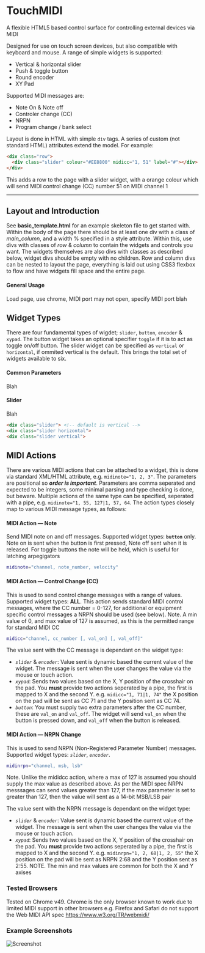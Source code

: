 # TouchMIDI
A flexible HTML5 based control surface for controlling external devices via MIDI

Designed for use on touch screen devices, but also compatible with keyboard and mouse. A range of simple widgets is supported:
 * Vertical & horizontal slider
 * Push & toggle button
 * Round encoder
 * XY Pad

Supported MIDI messages are:
 * Note On & Note off
 * Controler change (CC)
 * NRPN
 * Program change / bank select

Layout is done in HTML with simple `div` tags. A series of custom (not standard HTML) attributes extend the model. For example:
```html
<div class="row">
  <div class="slider" colour="#EE8800" midicc="1, 51" label="#"></div>
</div>
```
This adds a row to the page with a slider widget, with a orange colour which will send MIDI control change (CC) number 51 on MIDI channel 1

---

## Layout and Introduction
See **basic_template.html** for an example skeleton file to get started with. Within the body of the page there should be at least one div with a class of *main_column*, and a width % specified in a style attribute. Within this, use divs with classes of *row* & *column* to contain the widgets and controls you want. The widgets themselves are also divs with classes as described below, widget divs should be empty with no children. Row and column divs can be nested to layout the page, everything is laid out using CSS3 flexbox to flow and have widgets fill space and the entire page. 

#### General Usage
Load page, use chrome, MIDI port may not open, specify MIDI port blah 

## Widget Types
There are four fundamental types of wigdet; `slider`, `button`, `encoder` & `xypad`. The button widget takes an optional specifier `toggle` if it is to act as toggle on/off button. The slider widget can be specified as `vertical` or `horizontal`, if ommited vertical is the default. This brings the total set of widgets available to six.


#### Common Parameters
Blah

#### Slider
Blah
```html
<div class="slider"> <!-- default is vertical -->
<div class="slider horizontal">
<div class="slider vertical">
```

## MIDI Actions
There are various MIDI actions that can be attached to a widget, this is done via standard XML/HTML attribute, e.g. `midinote="1, 2, 3"`. The parameters are positional so **_order is important_**. Parameters are comma seperated and expected to be integers, some minimal parsing and type checking is done, but beware. Multiple actions of the same type can be specified, seperated with a pipe, e.g. `midinote="1, 55, 127|1, 57, 64`. The action types closely map to various MIDI message types, as follows:

#### MIDI Action — Note

Send MIDI note on and off messages. Supported widget types: **`button`** only. Note on is sent when the button is first pressed, Note off sent when it is released. For toggle buttons the note will be held, which is useful for latching arpegigators
```bash
midinote="channel, note_number, velocity"
```

#### MIDI Action —  Control Change (CC)

This is used to send control change messages with a range of values. Supported widget types: **ALL**. This action sends standard MIDI control messages, where the CC number = 0-127, for additional or equipment specific control messages a NRPN should be used (see below).
Note. A min value of 0, and max value of 127 is assumed, as this is the permitted range for standard MIDI CC
```bash
midicc="channel, cc_number [, val_on] [, val_off]"
```
The value sent with the CC message is dependant on the widget type:
 * *`slider`* & *`encoder`*: Value sent is dynamic based the current value of the widget. The message is sent when the user changes the value via the mouse or touch action.
 * *`xypad`*: Sends two values based on the X, Y position of the crosshair on the pad. You **must** provide two actions seperated by a pipe, the first is mapped to X and the second Y. e.g. `midicc="1, 71|1, 74"` the X position on the pad will be sent as CC 71 and the Y position sent as CC 74.
 * *`button`*: You must supply two extra parameters after the CC number, these are `val_on` and `val_off`. The widget will send `val_on` when the button is pressed down, and `val_off` when the button is released.

#### MIDI Action — NRPN Change

This is used to send NRPN (Non-Registered Parameter Number) messages. Supported widget types: *`slider`*, *`encoder`*.
```bash
midinrpn="channel, msb, lsb"
```
Note. Unlike the mididcc action, where a max of 127 is assumed you should supply the max value as described above. As per the MIDI spec NRPN messsages can send values greater than 127, if the max parameter is set to greater than 127, then the value will sent as a 14-bit MSB/LSB pair

The value sent with the NRPN message is dependant on the widget type:
 * *`slider`* & *`encoder`*: Value sent is dynamic based the current value of the widget. The message is sent when the user changes the value via the mouse or touch action.
 * *`xypad`*: Sends two values based on the X, Y position of the crosshair on the pad. You **must** provide two actions seperated by a pipe, the first is mapped to X and the second Y. e.g. `midinrpn="1, 2, 68|1, 2, 55"` the X position on the pad will be sent as NRPN 2:68 and the Y position sent as 2:55. NOTE. The min and max values are common for both the X and Y axises



### Tested Browsers
Tested on Chrome v49. Chrome is the only browser known to work due to limited MIDI support in other browsers e.g. Firefox and Safari do not support the Web MIDI API spec https://www.w3.org/TR/webmidi/

### Example Screenshots
![Screenshot](https://cloud.githubusercontent.com/assets/14982936/14225681/730c9920-f8c3-11e5-8b15-d5865770c0a2.png)
